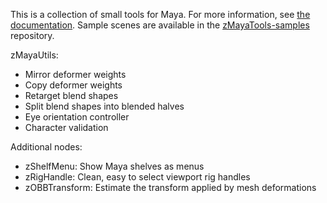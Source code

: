 This is a collection of small tools for Maya.  For more information, see [the documentation](https://zewt.github.io/zMayaTools/index.html).
Sample scenes are available in the [zMayaTools-samples](https://github.com/zewt/zMayaTools-samples) repository.

zMayaUtils:

- Mirror deformer weights
- Copy deformer weights
- Retarget blend shapes
- Split blend shapes into blended halves
- Eye orientation controller
- Character validation

Additional nodes:

- zShelfMenu: Show Maya shelves as menus
- zRigHandle: Clean, easy to select viewport rig handles
- zOBBTransform: Estimate the transform applied by mesh deformations
